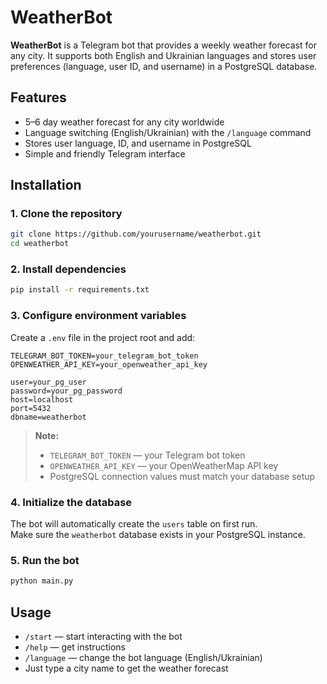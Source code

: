 # WeatherBot

**WeatherBot** is a Telegram bot that provides a weekly weather forecast for any city. It supports both English and Ukrainian languages and stores user preferences (language, user ID, and username) in a PostgreSQL database.

## Features

- 5–6 day weather forecast for any city worldwide
- Language switching (English/Ukrainian) with the `/language` command
- Stores user language, ID, and username in PostgreSQL
- Simple and friendly Telegram interface

## Installation

### 1. Clone the repository

```bash
git clone https://github.com/yourusername/weatherbot.git
cd weatherbot
```

### 2. Install dependencies

```bash
pip install -r requirements.txt
```

### 3. Configure environment variables

Create a `.env` file in the project root and add:

```env
TELEGRAM_BOT_TOKEN=your_telegram_bot_token
OPENWEATHER_API_KEY=your_openweather_api_key

user=your_pg_user
password=your_pg_password
host=localhost
port=5432
dbname=weatherbot
```

> **Note:**  
> - `TELEGRAM_BOT_TOKEN` — your Telegram bot token  
> - `OPENWEATHER_API_KEY` — your OpenWeatherMap API key  
> - PostgreSQL connection values must match your database setup

### 4. Initialize the database

The bot will automatically create the `users` table on first run.  
Make sure the `weatherbot` database exists in your PostgreSQL instance.

### 5. Run the bot

```bash
python main.py
```

## Usage

- `/start` — start interacting with the bot
- `/help` — get instructions
- `/language` — change the bot language (English/Ukrainian)
- Just type a city name to get the weather forecast
